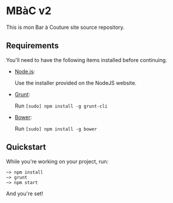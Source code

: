# MBàC v2

This is mon Bar à Couture site source repository.

## Requirements

You'll need to have the following items installed before continuing.

* [Node.js](http://nodejs.org):

    Use the installer provided on the NodeJS website.

* [Grunt](http://gruntjs.com/):

    Run `[sudo] npm install -g grunt-cli`

* [Bower](http://bower.io):

    Run `[sudo] npm install -g bower`

## Quickstart

While you're working on your project, run:

```shell
~> npm install
~> grunt
~> npm start
```

And you're set!
